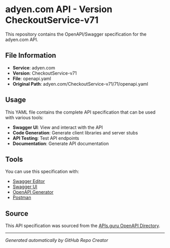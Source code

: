 # adyen.com API - Version CheckoutService-v71

This repository contains the OpenAPI/Swagger specification for the adyen.com API.

## File Information

- **Service**: adyen.com
- **Version**: CheckoutService-v71
- **File**: openapi.yaml
- **Original Path**: adyen.com/CheckoutService-v71/71/openapi.yaml

## Usage

This YAML file contains the complete API specification that can be used with various tools:

- **Swagger UI**: View and interact with the API
- **Code Generation**: Generate client libraries and server stubs
- **API Testing**: Test API endpoints
- **Documentation**: Generate API documentation

## Tools

You can use this specification with:

- [Swagger Editor](https://editor.swagger.io/)
- [Swagger UI](https://swagger.io/tools/swagger-ui/)
- [OpenAPI Generator](https://openapi-generator.tech/)
- [Postman](https://www.postman.com/)

## Source

This API specification was sourced from the [APIs.guru OpenAPI Directory](https://github.com/APIs-guru/openapi-directory).

---

*Generated automatically by GitHub Repo Creator*
